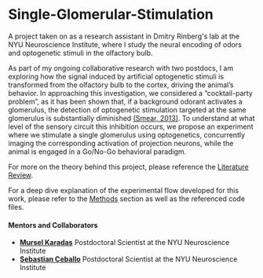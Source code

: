 # Single-Glomerular-Stimulation
A project taken on as a research assistant in Dmitry Rinberg's lab at the NYU Neuroscience Institute, where I study the neural encoding of odors and optogenetic stimuli in the olfactory bulb. 

As part of my ongoing collaborative research with two postdocs, I am exploring how the signal induced by artificial optogenetic stimuli is transformed from the olfactory bulb to the cortex, driving the animal’s behavior. In approaching this investigation, we considered a “cocktail-party problem”, as it has been shown that, if a background odorant activates a glomerulus, the detection of optogenetic stimulation targeted at the same glomerulus is substantially diminished [(Smear, 2013)](https://www.nature.com/articles/nn.3519). To understand at what level of the sensory circuit this inhibition occurs, we propose an experiment where we stimulate a single glomerulus using optogenetics, concurrently imaging the corresponding activation of projection neurons, while the animal is engaged in a Go/No-Go behavioral paradigm. 

For more on the theory behind this project, please reference the [Literature Review](https://github.com/ekaterinakoulak/Single-Glomerular-Stimulation/blob/main/Literature%20Review.md).

For a deep dive explanation of the experimental flow developed for this work, please refer to the [Methods](https://github.com/ekaterinakoulak/Single-Glomerular-Stimulation/blob/main/Methods.md) section as well as the referenced code files.

#### Mentors and Collaborators

* **[Mursel Karadas](https://scholar.google.dk/citations?user=9hQ-FLgAAAAJ&hl=en)** Postdoctoral Scientist at the NYU Neuroscience Institute
* **[Sebastian Ceballo](https://scholar.google.es/citations?user=A5-1OGYAAAAJ&hl=th)** Postdoctoral Scientist at the NYU Neuroscience Institute

